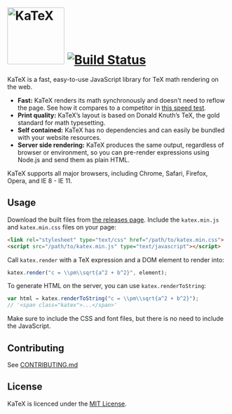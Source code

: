 # [<img src="https://khan.github.io/KaTeX/katex-logo.svg" width="130" alt="KaTeX">](http://khan.github.io/KaTeX/) [![Build Status](https://travis-ci.org/Khan/KaTeX.svg?branch=master)](https://travis-ci.org/Khan/KaTeX)

KaTeX is a fast, easy-to-use JavaScript library for TeX math rendering on the web.

 * **Fast:** KaTeX renders its math synchronously and doesn't need to reflow the page. See how it compares to a competitor in [this speed test](http://jsperf.com/katex-vs-mathjax/).
 * **Print quality:** KaTeX’s layout is based on Donald Knuth’s TeX, the gold standard for math typesetting.
 * **Self contained:** KaTeX has no dependencies and can easily be bundled with your website resources.
 * **Server side rendering:** KaTeX produces the same output, regardless of browser or environment, so you can pre-render expressions using Node.js and send them as plain HTML.

KaTeX supports all major browsers, including Chrome, Safari, Firefox, Opera, and IE 8 - IE 11.

## Usage

Download the built files from [the releases page](https://github.com/khan/katex/releases). Include the `katex.min.js` and `katex.min.css` files on your page:

```html
<link rel="stylesheet" type="text/css" href="/path/to/katex.min.css">
<script src="/path/to/katex.min.js" type="text/javascript"></script>
```

Call `katex.render` with a TeX expression and a DOM element to render into:

```js
katex.render("c = \\pm\\sqrt{a^2 + b^2}", element);
```

To generate HTML on the server, you can use `katex.renderToString`:

```js
var html = katex.renderToString("c = \\pm\\sqrt{a^2 + b^2}");
// '<span class="katex">...</span>'
```

Make sure to include the CSS and font files, but there is no need to include the JavaScript.

## Contributing

See [CONTRIBUTING.md](CONTRIBUTING.md)

## License

KaTeX is licenced under the [MIT License](http://opensource.org/licenses/MIT).
